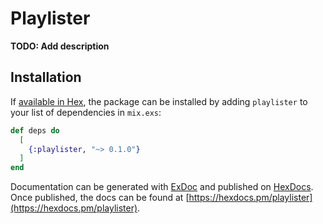 # Playlister

**TODO: Add description**

## Installation

If [available in Hex](https://hex.pm/docs/publish), the package can be installed
by adding `playlister` to your list of dependencies in `mix.exs`:

```elixir
def deps do
  [
    {:playlister, "~> 0.1.0"}
  ]
end
```

Documentation can be generated with [ExDoc](https://github.com/elixir-lang/ex_doc)
and published on [HexDocs](https://hexdocs.pm). Once published, the docs can
be found at [https://hexdocs.pm/playlister](https://hexdocs.pm/playlister).

